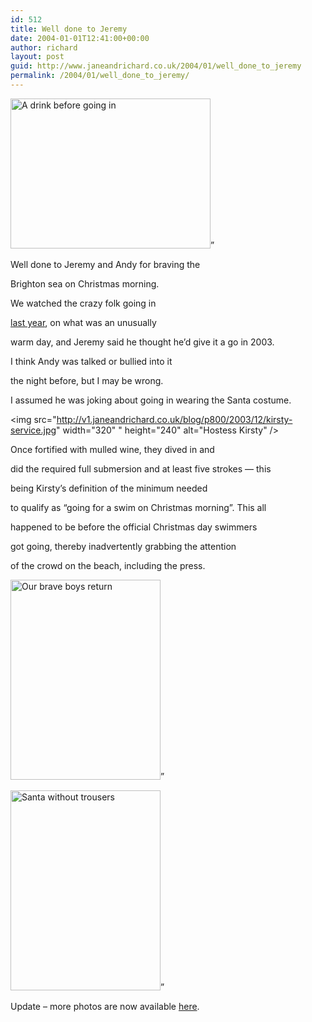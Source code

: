 ```yaml
---
id: 512
title: Well done to Jeremy
date: 2004-01-01T12:41:00+00:00
author: richard
layout: post
guid: http://www.janeandrichard.co.uk/2004/01/well_done_to_jeremy
permalink: /2004/01/well_done_to_jeremy/
---
```

<img src="http://v1.janeandrichard.co.uk/blog/p800/2003/12/drinking.jpg" width="320" height="240"  alt="A drink before going in" />&#8221;

Well done to Jeremy and Andy for braving the
  
Brighton sea on Christmas morning.
  
We watched the crazy folk going in
  
[last year](http://v1.janeandrichard.co.uk/photos/christmasday2002/), on what was an unusually
  
warm day, and Jeremy said he thought he&#8217;d give it a go in 2003. 

I think Andy was talked or bullied into it
   
the night before, but I may be wrong.
   
I assumed he was joking about going in wearing the Santa costume. 

<img src="http://v1.janeandrichard.co.uk/blog/p800/2003/12/kirsty-service.jpg" width="320" " height="240" alt="Hostess Kirsty" />

Once fortified with mulled wine, they dived in and
  
did the required full submersion and at least five strokes &#8212; this
   
being Kirsty&#8217;s definition of the minimum needed
   
to qualify as &#8220;going for a swim on Christmas morning&#8221;. This all
  
happened to be before the official Christmas day swimmers
   
got going, thereby inadvertently grabbing the attention
  
of the crowd on the beach, including the press. 

<img src="http://v1.janeandrichard.co.uk/blog/p800/2003/12/they-return.jpg" width="240" height="320" alt="Our brave boys return" />&#8221;

<img src="http://v1.janeandrichard.co.uk/blog/p800/2003/12/sans-pants.jpg" width="240" height="320" alt="Santa without trousers" />&#8221;

Update &#8211; more photos are now available [here](http://v1.janeandrichard.co.uk/photos/2003_12_25/).
